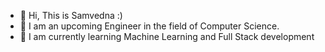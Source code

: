 - 👋 Hi, This is Samvedna :)
- 👀 I am an upcoming Engineer in the field of Computer Science.
- 🌱 I am currently learning Machine Learning and Full Stack development

<!---
Dnasam/Dnasam is a ✨ special ✨ repository because its `README.md` (this file) appears on your GitHub profile.
You can click the Preview link to take a look at your changes.
--->
